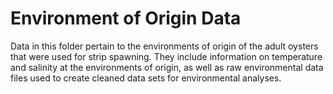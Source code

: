 # Environment of Origin Data

Data in this folder pertain to the environments of origin of the adult oysters that were used for strip spawning. They include information on temperature and salinity at the environments of origin, as well as raw environmental data files used to create cleaned data sets for environmental analyses. 

